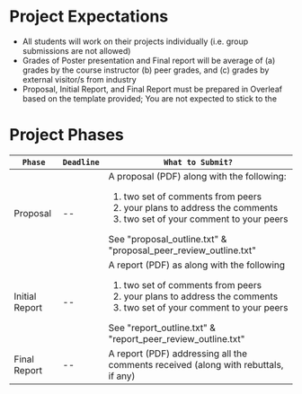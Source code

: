 # Project Expectations
* All students will work on their projects individually (i.e. group submissions are not allowed)
* Grades of Poster presentation and Final report will be average of (a) grades by the course instructor (b) peer grades, and (c) grades by external visitor/s from industry
* Proposal, Initial Report, and Final Report must be prepared in Overleaf based on the template provided; You are not expected to stick to the 

# Project Phases
| `Phase` | `Deadline` | `What to Submit?` |
| -- | -- | -- |
| Proposal | -- | A proposal (PDF) along with the following: <ol><li>two set of comments from peers</li><li>your plans to address the comments</li><li>two set of your comment to your peers</li></ol> See "proposal_outline.txt" & "proposal_peer_review_outline.txt" |
| Initial Report | -- | A report (PDF) as along with the following <ol><li>two set of comments from peers</li><li>your plans to address the comments</li><li>two set of your comment to your peers</li></ol> See "report_outline.txt" & "report_peer_review_outline.txt" |
| Final Report | -- | A report (PDF) addressing all the comments received (along with rebuttals, if any) |
